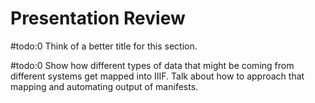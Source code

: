 # Presentation Review

#todo:0 Think of a better title for this section.

#todo:0 Show how different types of data that might be coming from different systems get mapped into IIIF. Talk about how to approach that mapping and automating output of manifests.
